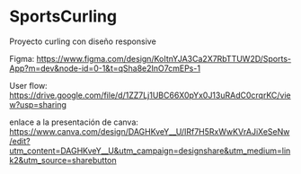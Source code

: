 # SportsCurling
Proyecto curling con diseño responsive<br>

Figma: https://www.figma.com/design/KoItnYJA3Ca2X7RbTTUW2D/Sports-App?m=dev&node-id=0-1&t=qSha8e2InO7cmEPs-1 <br>

User flow: https://drive.google.com/file/d/1ZZ7Lj1UBC66X0pYx0J13uRAdC0crqrKC/view?usp=sharing

enlace a la presentación de canva: https://www.canva.com/design/DAGHKveY__U/IRf7H5RxWwKVrAJiXeSeNw/edit?utm_content=DAGHKveY__U&utm_campaign=designshare&utm_medium=link2&utm_source=sharebutton


